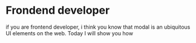 # Frondend developer
if you are frontend developer, i think you know that modal is an ubiquitous
UI elements on the web. Today I will show you how 